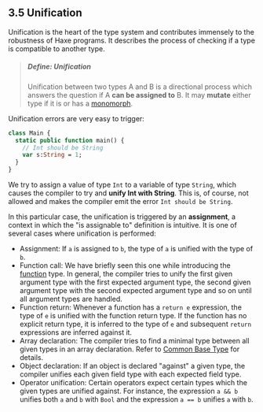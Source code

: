 ## 3.5 Unification

Unification is the heart of the type system and contributes immensely to the robustness of Haxe programs. It describes the process of checking if a type is compatible to another type.

> ##### Define: Unification
>
> Unification between two types A and B is a directional process which answers the question if A **can be assigned to** B. It may **mutate** either type if it is or has a [monomorph](types-monomorph.md).

Unification errors are very easy to trigger:

```haxe
class Main {
  static public function main() {
    // Int should be String
    var s:String = 1;
  }
}
```
We try to assign a value of type `Int` to a variable of type `String`, which causes the compiler to try and **unify Int with String**. This is, of course, not allowed and makes the compiler emit the error `Int should be String`.

In this particular case, the unification is triggered by an **assignment**, a context in which the "is assignable to" definition is intuitive. It is one of several cases where unification is performed:

* Assignment: If `a` is assigned to `b`, the type of `a` is unified with the type of `b`.
* Function call: We have briefly seen this one while introducing the [function](types-function.md) type. In general, the compiler tries to unify the first given argument type with the first expected argument type, the second given argument type with the second expected argument type and so on until all argument types are handled.
* Function return: Whenever a function has a `return e` expression, the type of `e` is unified with the function return type. If the function has no explicit return type, it is inferred to the type of `e` and subsequent `return` expressions are inferred against it.
* Array declaration: The compiler tries to find a minimal type between all given types in an array declaration. Refer to [Common Base Type](type-system-unification-common-base-type.md) for details.
* Object declaration: If an object is declared "against" a given type, the compiler unifies each given field type with each expected field type.
* Operator unification: Certain operators expect certain types which the given types are unified against. For instance, the expression `a && b` unifies both `a` and `b` with `Bool` and the expression `a == b` unifies `a` with `b`.
